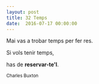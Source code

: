 ```yaml
---
layout: post
title: 32 Temps
date:  2016-07-17 00:00:00
---
```


Mai vas a trobar temps per fer res.

Si vols tenir temps,

has de **reservar-te'l**.

<small>Charles Buxton</small>
